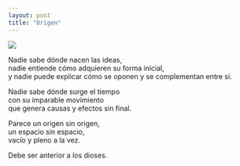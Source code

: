 ```yaml
---
layout: post
title: "Origen"
---
```


<img src="{{site.baseurl}}/images/2019-02-12-origen.jpg" class="round">

Nadie sabe dónde nacen las ideas,  
nadie entiende cómo adquieren su forma inicial,  
y nadie puede explicar cómo se oponen y se complementan entre sí. 

Nadie sabe dónde surge el tiempo  
con su imparable movimiento  
que genera causas y efectos sin final.

Parece un origen sin origen,  
un espacio sin espacio,  
vacío y pleno a la vez.

Debe ser anterior a los dioses.